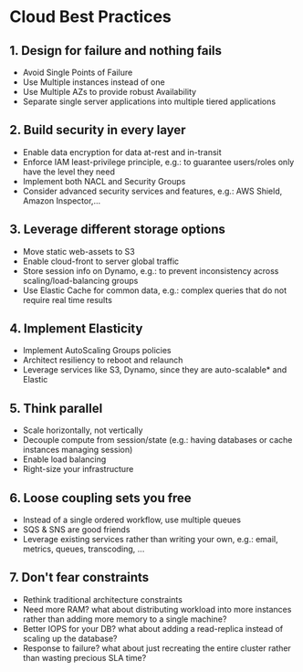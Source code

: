 # Cloud Best Practices

## 1. Design for failure and nothing fails

* Avoid Single Points of Failure
* Use Multiple instances instead of one
* Use Multiple AZs to provide robust Availability
* Separate single server applications into multiple tiered applications

## 2. Build security in every layer

* Enable data encryption for data at-rest and in-transit
* Enforce IAM least-privilege principle, e.g.: to guarantee users/roles only have the level they need
* Implement both NACL and Security Groups
* Consider advanced security services and features, e.g.: AWS Shield, Amazon Inspector,...

## 3. Leverage different storage options

* Move static web-assets to S3
* Enable cloud-front to server global traffic
* Store session info on Dynamo, e.g.: to prevent inconsistency across scaling/load-balancing groups
* Use Elastic Cache for common data, e.g.: complex queries that do not require real time results

## 4. Implement Elasticity

* Implement AutoScaling Groups policies
* Architect resiliency to reboot and relaunch
* Leverage services like S3, Dynamo, since they are auto-scalable* and Elastic

## 5. Think parallel

* Scale horizontally, not vertically
* Decouple compute from session/state (e.g.: having databases or cache instances managing session)
* Enable load balancing
* Right-size your infrastructure

## 6. Loose coupling sets you free

* Instead of a single ordered workflow, use multiple queues
* SQS & SNS are good friends
* Leverage existing services rather than writing your own, e.g.: email, metrics, queues, transcoding, ...

## 7. Don't fear constraints

* Rethink traditional architecture constraints
* Need more RAM? what about distributing workload into more instances rather than adding more memory to a single machine?
* Better IOPS for your DB? what about adding a read-replica instead of scaling up the database?
* Response to failure? what about just recreating the entire cluster rather than wasting precious SLA time?
